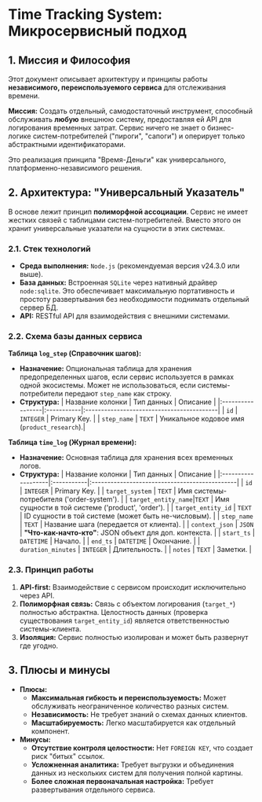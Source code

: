 # Time Tracking System: Микросервисный подход

## 1. Миссия и Философия

Этот документ описывает архитектуру и принципы работы **независимого, переиспользуемого сервиса** для отслеживания времени.

**Миссия:** Создать отдельный, самодостаточный инструмент, способный обслуживать **любую** внешнюю систему, предоставляя ей API для логирования временных затрат. Сервис ничего не знает о бизнес-логике систем-потребителей ("пироги", "сапоги") и оперирует только абстрактными идентификаторами.

Это реализация принципа "Время-Деньги" как универсального, платформенно-независимого решения.

## 2. Архитектура: "Универсальный Указатель"

В основе лежит принцип **полиморфной ассоциации**. Сервис не имеет жестких связей с таблицами систем-потребителей. Вместо этого он хранит универсальные указатели на сущности в этих системах.

### 2.1. Стек технологий
*   **Среда выполнения:** `Node.js` (рекомендуемая версия v24.3.0 или выше).
*   **База данных:** Встроенная `SQLite` через нативный драйвер `node:sqlite`. Это обеспечивает максимальную портативность и простоту развертывания без необходимости поднимать отдельный сервер БД.
*   **API:** RESTful API для взаимодействия с внешними системами.

### 2.2. Схема базы данных сервиса

**Таблица `log_step` (Справочник шагов):**
*   **Назначение:** Опциональная таблица для хранения предопределенных шагов, если сервис используется в рамках одной экосистемы. Может не использоваться, если системы-потребители передают `step_name` как строку.
*   **Структура:**
    | Название колонки | Тип данных | Описание                                  |
    |:-----------------|:-----------|:------------------------------------------|
    | `id`             | `INTEGER`  | Primary Key.                              |
    | `step_name`      | `TEXT`     | Уникальное кодовое имя (`product_research`).|

**Таблица `time_log` (Журнал времени):**
*   **Назначение:** Основная таблица для хранения всех временных логов.
*   **Структура:**
    | Название колонки   | Тип данных | Описание                                      |
    |:-------------------|:-----------|:----------------------------------------------|
    | `id`               | `INTEGER`  | Primary Key.                                  |
    | `target_system`    | `TEXT`     | Имя системы-потребителя ('order-system').     |
    | `target_entity_name`|`TEXT`     | Имя сущности в той системе ('product', 'order'). |
    | `target_entity_id` | `TEXT`     | ID сущности в той системе (может быть не-числовым). |
    | `step_name`        | `TEXT`     | Название шага (передается от клиента).        |
    | `context_json`     | `JSON`     | **"Что-как-начто-кто"**: JSON объект для доп. контекста. |
    | `start_ts`         | `DATETIME` | Начало.                                       |
    | `end_ts`           | `DATETIME` | Окончание.                                    |
    | `duration_minutes` | `INTEGER`  | Длительность.                                 |
    | `notes`            | `TEXT`     | Заметки.                                      |

### 2.3. Принцип работы
1.  **API-first:** Взаимодействие с сервисом происходит исключительно через API.
2.  **Полиморфная связь:** Связь с объектом логирования (`target_*`) полностью абстрактна. Целостность данных (проверка существования `target_entity_id`) является ответственностью системы-клиента.
3.  **Изоляция:** Сервис полностью изолирован и может быть развернут где угодно.

## 3. Плюсы и минусы

*   **Плюсы:**
    *   **Максимальная гибкость и переиспользуемость:** Может обслуживать неограниченное количество разных систем.
    *   **Независимость:** Не требует знаний о схемах данных клиентов.
    *   **Масштабируемость:** Легко масштабируется как отдельный компонент.
*   **Минусы:**
    *   **Отсутствие контроля целостности:** Нет `FOREIGN KEY`, что создает риск "битых" ссылок.
    *   **Усложненная аналитика:** Требует выгрузки и объединения данных из нескольких систем для получения полной картины.
    *   **Более сложная первоначальная настройка:** Требует развертывания отдельного сервиса.